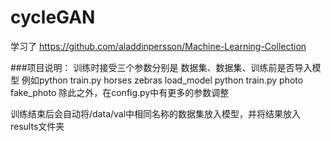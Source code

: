 # cycleGAN

学习了
https://github.com/aladdinpersson/Machine-Learning-Collection

###项目说明：
训练时接受三个参数分别是 数据集、数据集、训练前是否导入模型
例如python train.py horses zebras load_model
python train.py photo fake_photo
除此之外，在config.py中有更多的参数调整

训练结束后会自动将/data/val中相同名称的数据集放入模型，并将结果放入results文件夹
